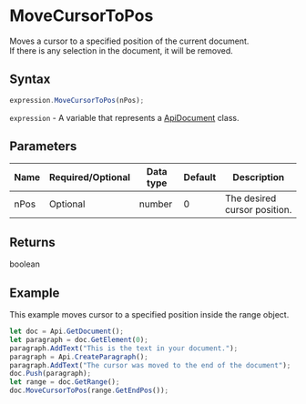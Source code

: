 # MoveCursorToPos

Moves a cursor to a specified position of the current document.\
If there is any selection in the document, it will be removed.

## Syntax

```javascript
expression.MoveCursorToPos(nPos);
```

`expression` - A variable that represents a [ApiDocument](../ApiDocument.md) class.

## Parameters

| **Name** | **Required/Optional** | **Data type** | **Default** | **Description** |
| ------------- | ------------- | ------------- | ------------- | ------------- |
| nPos | Optional | number | 0 | The desired cursor position. |

## Returns

boolean

## Example

This example moves cursor to a specified position inside the range object.

```javascript editor-docx
let doc = Api.GetDocument();
let paragraph = doc.GetElement(0);
paragraph.AddText("This is the text in your document.");
paragraph = Api.CreateParagraph();
paragraph.AddText("The cursor was moved to the end of the document");
doc.Push(paragraph);
let range = doc.GetRange();
doc.MoveCursorToPos(range.GetEndPos());

```
